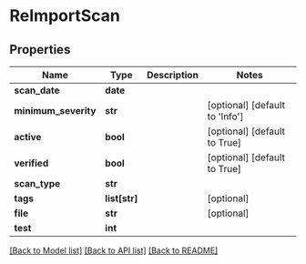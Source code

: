 # ReImportScan

## Properties
Name | Type | Description | Notes
------------ | ------------- | ------------- | -------------
**scan_date** | **date** |  | 
**minimum_severity** | **str** |  | [optional] [default to 'Info']
**active** | **bool** |  | [optional] [default to True]
**verified** | **bool** |  | [optional] [default to True]
**scan_type** | **str** |  | 
**tags** | **list[str]** |  | [optional] 
**file** | **str** |  | [optional] 
**test** | **int** |  | 

[[Back to Model list]](../README.md#documentation-for-models) [[Back to API list]](../README.md#documentation-for-api-endpoints) [[Back to README]](../README.md)


